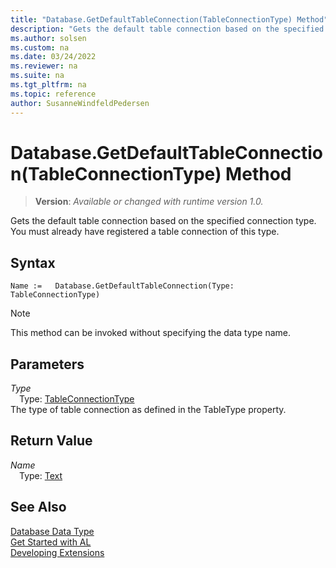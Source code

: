 ```yaml
---
title: "Database.GetDefaultTableConnection(TableConnectionType) Method"
description: "Gets the default table connection based on the specified connection type."
ms.author: solsen
ms.custom: na
ms.date: 03/24/2022
ms.reviewer: na
ms.suite: na
ms.tgt_pltfrm: na
ms.topic: reference
author: SusanneWindfeldPedersen
---
```

[//]: # (START>DO_NOT_EDIT)
[//]: # (IMPORTANT:Do not edit any of the content between here and the END>DO_NOT_EDIT.)
[//]: # (Any modifications should be made in the .xml files in the ModernDev repo.)
# Database.GetDefaultTableConnection(TableConnectionType) Method
> **Version**: _Available or changed with runtime version 1.0._

Gets the default table connection based on the specified connection type. You must already have registered a table connection of this type.


## Syntax
```AL
Name :=   Database.GetDefaultTableConnection(Type: TableConnectionType)
```
> [!NOTE]
> This method can be invoked without specifying the data type name.
## Parameters
*Type*  
&emsp;Type: [TableConnectionType](../tableconnectiontype/tableconnectiontype-option.md)  
The type of table connection as defined in the TableType property.  


## Return Value
*Name*  
&emsp;Type: [Text](../text/text-data-type.md)  



[//]: # (IMPORTANT: END>DO_NOT_EDIT)
## See Also
[Database Data Type](database-data-type.md)  
[Get Started with AL](../../devenv-get-started.md)  
[Developing Extensions](../../devenv-dev-overview.md)